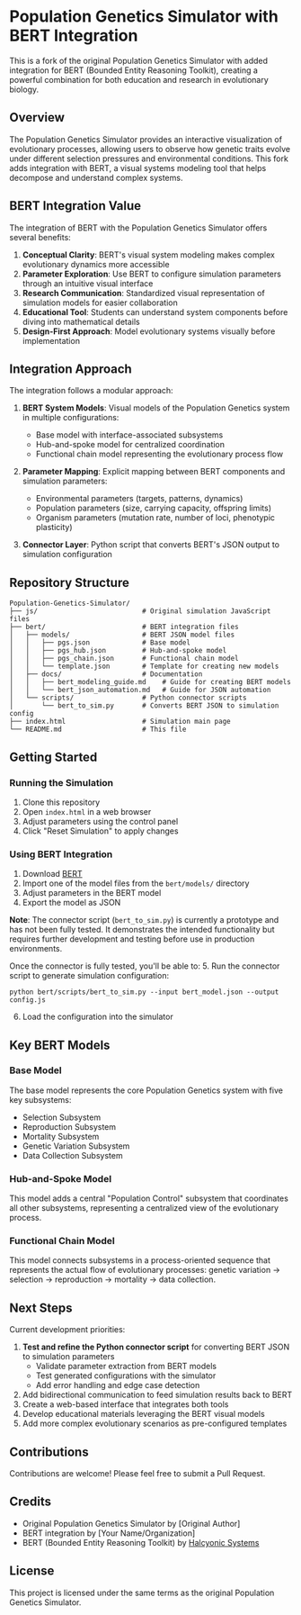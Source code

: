 # Population Genetics Simulator with BERT Integration

This is a fork of the original Population Genetics Simulator with added integration for BERT (Bounded Entity Reasoning Toolkit), creating a powerful combination for both education and research in evolutionary biology.

## Overview

The Population Genetics Simulator provides an interactive visualization of evolutionary processes, allowing users to observe how genetic traits evolve under different selection pressures and environmental conditions. This fork adds integration with BERT, a visual systems modeling tool that helps decompose and understand complex systems.

## BERT Integration Value

The integration of BERT with the Population Genetics Simulator offers several benefits:

1. **Conceptual Clarity**: BERT's visual system modeling makes complex evolutionary dynamics more accessible
2. **Parameter Exploration**: Use BERT to configure simulation parameters through an intuitive visual interface
3. **Research Communication**: Standardized visual representation of simulation models for easier collaboration
4. **Educational Tool**: Students can understand system components before diving into mathematical details
5. **Design-First Approach**: Model evolutionary systems visually before implementation

## Integration Approach

The integration follows a modular approach:

1. **BERT System Models**: Visual models of the Population Genetics system in multiple configurations:
   - Base model with interface-associated subsystems
   - Hub-and-spoke model for centralized coordination
   - Functional chain model representing the evolutionary process flow

2. **Parameter Mapping**: Explicit mapping between BERT components and simulation parameters:
   - Environmental parameters (targets, patterns, dynamics)
   - Population parameters (size, carrying capacity, offspring limits)
   - Organism parameters (mutation rate, number of loci, phenotypic plasticity)

3. **Connector Layer**: Python script that converts BERT's JSON output to simulation configuration

## Repository Structure

```
Population-Genetics-Simulator/
├── js/                          # Original simulation JavaScript files
├── bert/                        # BERT integration files
│   ├── models/                  # BERT JSON model files
│   │   ├── pgs.json             # Base model
│   │   ├── pgs_hub.json         # Hub-and-spoke model 
│   │   ├── pgs_chain.json       # Functional chain model
│   │   └── template.json        # Template for creating new models
│   ├── docs/                    # Documentation
│   │   ├── bert_modeling_guide.md    # Guide for creating BERT models
│   │   └── bert_json_automation.md   # Guide for JSON automation
│   └── scripts/                 # Python connector scripts
│       └── bert_to_sim.py       # Converts BERT JSON to simulation config
├── index.html                   # Simulation main page
└── README.md                    # This file
```

## Getting Started

### Running the Simulation

1. Clone this repository
2. Open `index.html` in a web browser
3. Adjust parameters using the control panel
4. Click "Reset Simulation" to apply changes

### Using BERT Integration

1. Download [BERT](https://bert.systems/)
2. Import one of the model files from the `bert/models/` directory
3. Adjust parameters in the BERT model
4. Export the model as JSON

**Note**: The connector script (`bert_to_sim.py`) is currently a prototype and has not been fully tested. It demonstrates the intended functionality but requires further development and testing before use in production environments.

Once the connector is fully tested, you'll be able to:
5. Run the connector script to generate simulation configuration:
   ```
   python bert/scripts/bert_to_sim.py --input bert_model.json --output config.js
   ```
6. Load the configuration into the simulator

## Key BERT Models

### Base Model
The base model represents the core Population Genetics system with five key subsystems:
- Selection Subsystem
- Reproduction Subsystem
- Mortality Subsystem
- Genetic Variation Subsystem
- Data Collection Subsystem

### Hub-and-Spoke Model
This model adds a central "Population Control" subsystem that coordinates all other subsystems, representing a centralized view of the evolutionary process.

### Functional Chain Model
This model connects subsystems in a process-oriented sequence that represents the actual flow of evolutionary processes: genetic variation → selection → reproduction → mortality → data collection.

## Next Steps

Current development priorities:

1. **Test and refine the Python connector script** for converting BERT JSON to simulation parameters
   - Validate parameter extraction from BERT models
   - Test generated configurations with the simulator
   - Add error handling and edge case detection
2. Add bidirectional communication to feed simulation results back to BERT
3. Create a web-based interface that integrates both tools
4. Develop educational materials leveraging the BERT visual models
5. Add more complex evolutionary scenarios as pre-configured templates

## Contributions

Contributions are welcome! Please feel free to submit a Pull Request.

## Credits

- Original Population Genetics Simulator by [Original Author]
- BERT integration by [Your Name/Organization]
- BERT (Bounded Entity Reasoning Toolkit) by [Halcyonic Systems](https://www.halcyonic.systems/)

## License

This project is licensed under the same terms as the original Population Genetics Simulator.